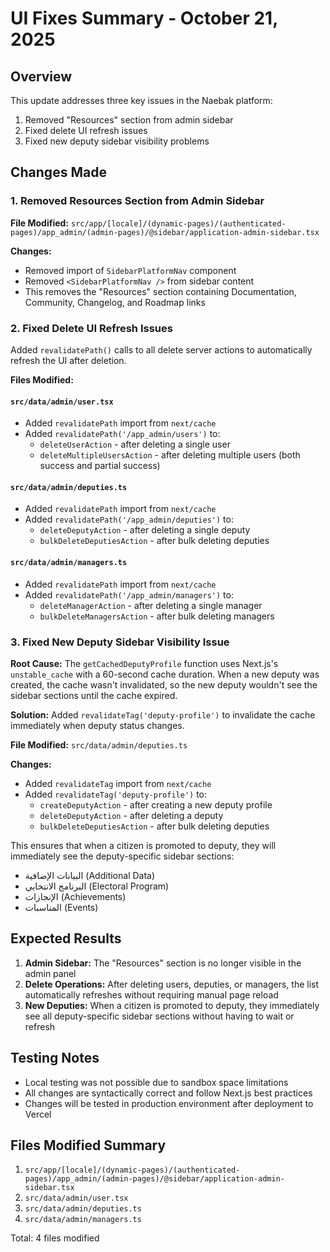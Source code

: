# UI Fixes Summary - October 21, 2025

## Overview
This update addresses three key issues in the Naebak platform:
1. Removed "Resources" section from admin sidebar
2. Fixed delete UI refresh issues
3. Fixed new deputy sidebar visibility problems

## Changes Made

### 1. Removed Resources Section from Admin Sidebar

**File Modified:** `src/app/[locale]/(dynamic-pages)/(authenticated-pages)/app_admin/(admin-pages)/@sidebar/application-admin-sidebar.tsx`

**Changes:**
- Removed import of `SidebarPlatformNav` component
- Removed `<SidebarPlatformNav />` from sidebar content
- This removes the "Resources" section containing Documentation, Community, Changelog, and Roadmap links

### 2. Fixed Delete UI Refresh Issues

Added `revalidatePath()` calls to all delete server actions to automatically refresh the UI after deletion.

**Files Modified:**

#### `src/data/admin/user.tsx`
- Added `revalidatePath` import from `next/cache`
- Added `revalidatePath('/app_admin/users')` to:
  - `deleteUserAction` - after deleting a single user
  - `deleteMultipleUsersAction` - after deleting multiple users (both success and partial success)

#### `src/data/admin/deputies.ts`
- Added `revalidatePath` import from `next/cache`
- Added `revalidatePath('/app_admin/deputies')` to:
  - `deleteDeputyAction` - after deleting a single deputy
  - `bulkDeleteDeputiesAction` - after bulk deleting deputies

#### `src/data/admin/managers.ts`
- Added `revalidatePath` import from `next/cache`
- Added `revalidatePath('/app_admin/managers')` to:
  - `deleteManagerAction` - after deleting a single manager
  - `bulkDeleteManagersAction` - after bulk deleting managers

### 3. Fixed New Deputy Sidebar Visibility Issue

**Root Cause:** The `getCachedDeputyProfile` function uses Next.js's `unstable_cache` with a 60-second cache duration. When a new deputy was created, the cache wasn't invalidated, so the new deputy wouldn't see the sidebar sections until the cache expired.

**Solution:** Added `revalidateTag('deputy-profile')` to invalidate the cache immediately when deputy status changes.

**File Modified:** `src/data/admin/deputies.ts`

**Changes:**
- Added `revalidateTag` import from `next/cache`
- Added `revalidateTag('deputy-profile')` to:
  - `createDeputyAction` - after creating a new deputy profile
  - `deleteDeputyAction` - after deleting a deputy
  - `bulkDeleteDeputiesAction` - after bulk deleting deputies

This ensures that when a citizen is promoted to deputy, they will immediately see the deputy-specific sidebar sections:
- البيانات الإضافية (Additional Data)
- البرنامج الانتخابي (Electoral Program)
- الإنجازات (Achievements)
- المناسبات (Events)

## Expected Results

1. **Admin Sidebar:** The "Resources" section is no longer visible in the admin panel
2. **Delete Operations:** After deleting users, deputies, or managers, the list automatically refreshes without requiring manual page reload
3. **New Deputies:** When a citizen is promoted to deputy, they immediately see all deputy-specific sidebar sections without having to wait or refresh

## Testing Notes

- Local testing was not possible due to sandbox space limitations
- All changes are syntactically correct and follow Next.js best practices
- Changes will be tested in production environment after deployment to Vercel

## Files Modified Summary

1. `src/app/[locale]/(dynamic-pages)/(authenticated-pages)/app_admin/(admin-pages)/@sidebar/application-admin-sidebar.tsx`
2. `src/data/admin/user.tsx`
3. `src/data/admin/deputies.ts`
4. `src/data/admin/managers.ts`

Total: 4 files modified

